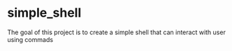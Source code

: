 # simple_shell
The goal of this project is to create a simple shell
that can interact with user using commads